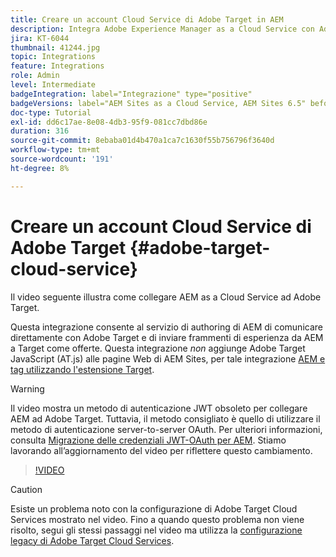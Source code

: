 ```yaml
---
title: Creare un account Cloud Service di Adobe Target in AEM
description: Integra Adobe Experience Manager as a Cloud Service con Adobe Target utilizzando Cloud Service e l’autenticazione IMS di Adobe.
jira: KT-6044
thumbnail: 41244.jpg
topic: Integrations
feature: Integrations
role: Admin
level: Intermediate
badgeIntegration: label="Integrazione" type="positive"
badgeVersions: label="AEM Sites as a Cloud Service, AEM Sites 6.5" before-title="false"
doc-type: Tutorial
exl-id: dd6c17ae-8e08-4db3-95f9-081cc7dbd86e
duration: 316
source-git-commit: 8ebaba01d4b470a1ca7c1630f55b756796f3640d
workflow-type: tm+mt
source-wordcount: '191'
ht-degree: 8%

---
```


# Creare un account Cloud Service di Adobe Target {#adobe-target-cloud-service}

Il video seguente illustra come collegare AEM as a Cloud Service ad Adobe Target.

Questa integrazione consente al servizio di authoring di AEM di comunicare direttamente con Adobe Target e di inviare frammenti di esperienza da AEM a Target come offerte.  Questa integrazione *non* aggiunge Adobe Target JavaScript (AT.js) alle pagine Web di AEM Sites, per tale integrazione [AEM e tag utilizzando l&#39;estensione Target](../experience-platform/data-collection/tags/connect-aem-tag-property-using-ims.md).

>[!WARNING]
>
>Il video mostra un metodo di autenticazione JWT obsoleto per collegare AEM ad Adobe Target. Tuttavia, il metodo consigliato è quello di utilizzare il metodo di autenticazione server-to-server OAuth. Per ulteriori informazioni, consulta [Migrazione delle credenziali JWT-OAuth per AEM](https://experienceleague.adobe.com/it/docs/experience-manager-learn/foundation/authentication/jwt-to-oauth-migration). Stiamo lavorando all’aggiornamento del video per riflettere questo cambiamento.


>[!VIDEO](https://video.tv.adobe.com/v/41244?quality=12&learn=on)

>[!CAUTION]
>
>Esiste un problema noto con la configurazione di Adobe Target Cloud Services mostrato nel video. Fino a quando questo problema non viene risolto, segui gli stessi passaggi nel video ma utilizza la [configurazione legacy di Adobe Target Cloud Services](https://experienceleague.adobe.com/docs/experience-manager-learn/aem-target-tutorial/aem-target-implementation/using-aem-cloud-services.html?lang=it).
